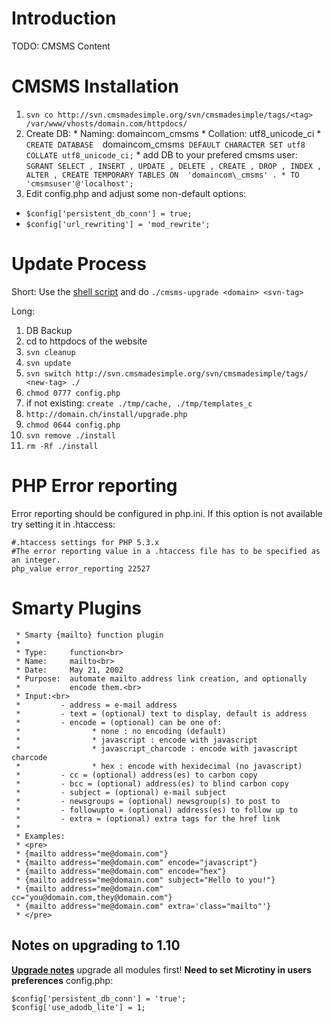 # Introduction #

TODO: CMSMS Content

# CMSMS Installation #
  1. `svn co http://svn.cmsmadesimple.org/svn/cmsmadesimple/tags/<tag> /var/www/vhosts/domain.com/httpdocs/`
  1. Create DB:
    * Naming: domaincom\_cmsms
    * Collation: utf8\_unicode\_ci
    * `CREATE DATABASE  `domaincom\_cmsms` DEFAULT CHARACTER SET utf8 COLLATE utf8_unicode_ci;`
    * add DB to your prefered cmsms user: `SGRANT SELECT , INSERT , UPDATE , DELETE , CREATE , DROP , INDEX , ALTER , CREATE TEMPORARY TABLES ON  'domaincom\_cmsms' . * TO 'cmsmsuser'@'localhost';`
  1. Edit config.php and adjust some non-default options:
  * `$config['persistent_db_conn'] = true;`
  * `$config['url_rewriting'] = 'mod_rewrite';`

# Update Process #

Short: Use the [shell script](http://code.google.com/p/mycodedump/source/browse/tools/cmsms-upgrade?repo=cmsms&amp;r=6c53bbb039124db628e3f6e3b1e3012b393e7761) and do `./cmsms-upgrade <domain> <svn-tag>`

Long:
  1. DB Backup
  1. cd to httpdocs of the website
  1. `svn cleanup`
  1. `svn update`
  1. `svn switch http://svn.cmsmadesimple.org/svn/cmsmadesimple/tags/ <new-tag> ./`
  1. `chmod 0777 config.php`
  1. if not existing: `create ./tmp/cache, ./tmp/templates_c`
  1. `http://domain.ch/install/upgrade.php`
  1. `chmod 0644 config.php`
  1. `svn remove ./install`
  1. `rm -Rf ./install`

# PHP Error reporting #
Error reporting should be configured in php.ini. If this option is not available try setting it in .htaccess:
```
#.htaccess settings for PHP 5.3.x
#The error reporting value in a .htaccess file has to be specified as an integer.  
php_value error_reporting 22527
```


# Smarty Plugins #
```
 * Smarty {mailto} function plugin
 *
 * Type:     function<br>
 * Name:     mailto<br>
 * Date:     May 21, 2002
 * Purpose:  automate mailto address link creation, and optionally
 *           encode them.<br>
 * Input:<br>
 *         - address = e-mail address
 *         - text = (optional) text to display, default is address
 *         - encode = (optional) can be one of:
 *                * none : no encoding (default)
 *                * javascript : encode with javascript
 *                * javascript_charcode : encode with javascript charcode
 *                * hex : encode with hexidecimal (no javascript)
 *         - cc = (optional) address(es) to carbon copy
 *         - bcc = (optional) address(es) to blind carbon copy
 *         - subject = (optional) e-mail subject
 *         - newsgroups = (optional) newsgroup(s) to post to
 *         - followupto = (optional) address(es) to follow up to
 *         - extra = (optional) extra tags for the href link
 *
 * Examples:
 * <pre>
 * {mailto address="me@domain.com"}
 * {mailto address="me@domain.com" encode="javascript"}
 * {mailto address="me@domain.com" encode="hex"}
 * {mailto address="me@domain.com" subject="Hello to you!"}
 * {mailto address="me@domain.com" cc="you@domain.com,they@domain.com"}
 * {mailto address="me@domain.com" extra='class="mailto"'}
 * </pre>
```


## Notes on upgrading to 1.10 ##
**[Upgrade notes](http://www.cmsmadesimple.org/2011/10/Announcing-CMS-Made-Simple-1-10/?utm_source=feedburner&utm_medium=feed&utm_campaign=Feed%3A+cmsmadesimple%2Fblog+%28CMS+Made+Simple%29)** upgrade all modules first!
**Need to set Microtiny in users preferences** config.php:
```
$config['persistent_db_conn'] = 'true';
$config['use_adodb_lite'] = 1;
```